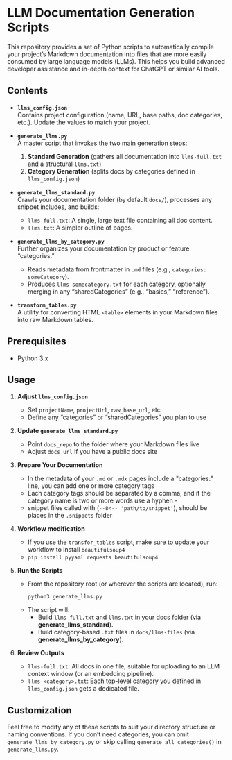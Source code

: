 # LLM Documentation Generation Scripts

This repository provides a set of Python scripts to automatically compile your project’s Markdown documentation into files that are more easily consumed by large language models (LLMs). This helps you build advanced developer assistance and in-depth context for ChatGPT or similar AI tools.

## Contents

- **`llms_config.json`**  
  Contains project configuration (name, URL, base paths, doc categories, etc.). Update the values to match your project.

- **`generate_llms.py`**  
  A master script that invokes the two main generation steps:
  1. **Standard Generation** (gathers all documentation into `llms-full.txt` and a structural `llms.txt`)
  2. **Category Generation** (splits docs by categories defined in `llms_config.json`)

- **`generate_llms_standard.py`**  
  Crawls your documentation folder (by default `docs/`), processes any snippet includes, and builds:
  - `llms-full.txt`: A single, large text file containing all doc content.
  - `llms.txt`: A simpler outline of pages.

- **`generate_llms_by_category.py`**  
  Further organizes your documentation by product or feature “categories.”  
  - Reads metadata from frontmatter in `.md` files (e.g., `categories: someCategory`).
  - Produces `llms-somecategory.txt` for each category, optionally merging in any “sharedCategories” (e.g., “basics,” “reference”).

- **`transform_tables.py`**  
  A utility for converting HTML `<table>` elements in your Markdown files into raw Markdown tables.

## Prerequisites

- Python 3.x

## Usage

1. **Adjust `llms_config.json`**  
   - Set `projectName`, `projectUrl`, `raw_base_url`, etc
   - Define any “categories” or “sharedCategories” you plan to use

2. **Update `generate_llms_standard.py`**  
   - Point `docs_repo` to the folder where your Markdown files live
   - Adjust `docs_url` if you have a public docs site

3. **Prepare Your Documentation**  
   - In the metadata of your `.md` or `.mdx` pages include a "categories:" line, you can add one or more category tags
   - Each category tags should be separated by a comma, and if the category name is two or more words use a hyphen - 
   - snippet files called with (`--8<-- 'path/to/snippet'`), should be places in the `.snippets` folder

4. **Workflow modification**
   - If you use the `transfor_tables` script, make sure to update your workflow to install `beautifulsoup4`
   - `pip install pyyaml requests beautifulsoup4`

5. **Run the Scripts**  
   - From the repository root (or wherever the scripts are located), run:
     ```bash
     python3 generate_llms.py
     ```
   - The script will:
     - Build `llms-full.txt` and `llms.txt` in your docs folder (via **generate_llms_standard**).
     - Build category-based `.txt` files in `docs/llms-files` (via **generate_llms_by_category**).

6. **Review Outputs**  
   - `llms-full.txt`: All docs in one file, suitable for uploading to an LLM context window (or an embedding pipeline).
   - `llms-<category>.txt`: Each top-level category you defined in `llms_config.json` gets a dedicated file.

## Customization

Feel free to modify any of these scripts to suit your directory structure or naming conventions. If you don’t need categories, you can omit `generate_llms_by_category.py` or skip calling `generate_all_categories()` in `generate_llms.py`.

